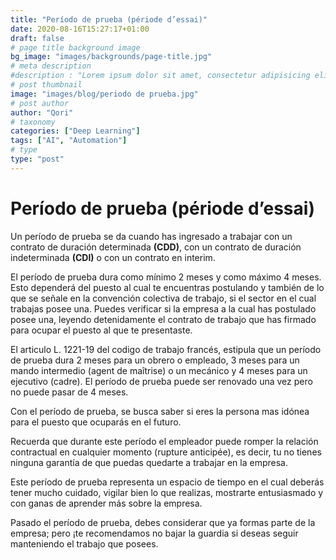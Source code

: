 ```yaml
---
title: "Período de prueba (période d’essai)"
date: 2020-08-16T15:27:17+01:00
draft: false
# page title background image
bg_image: "images/backgrounds/page-title.jpg"
# meta description
#description : "Lorem ipsum dolor sit amet, consectetur adipisicing elit, sed do eiusmod tempor incididunt ut labore. dolore magna aliqua. Ut enim ad minim veniam, quis nostrud."
# post thumbnail
image: "images/blog/periodo de prueba.jpg"
# post author
author: "Qori"
# taxonomy
categories: ["Deep Learning"]
tags: ["AI", "Automation"]
# type
type: "post"
---
```


# Período de prueba (période d’essai)

Un período de prueba se da cuando has ingresado a trabajar con un contrato de duración determinada **(CDD)**, con un contrato de duración indeterminada **(CDI)** o con un contrato en interim.

El período de prueba dura como mínimo 2 meses y como máximo 4 meses. Esto dependerá del puesto al cual te encuentras postulando y también de lo que se señale en la convención colectiva de trabajo, si el sector en el cual trabajas posee una. Puedes verificar si la empresa a la cual has postulado posee una, leyendo detenidamente el contrato de trabajo que has firmado para ocupar el puesto al que te presentaste.

El articulo L. 1221-19 del codigo de trabajo francés, estipula que un período de prueba dura 2 meses para un obrero o empleado, 3 meses para un mando intermedio (agent de maîtrise) o un mecánico y 4 meses para un ejecutivo (cadre). El período de prueba puede ser renovado una vez pero no puede pasar de 4 meses.

Con el período de prueba, se busca saber si eres la persona mas idónea para el puesto que ocuparás en el futuro.

Recuerda que durante este período el empleador puede romper la relación contractual en cualquier momento (rupture anticipée), es decir, tu no tienes ninguna garantía de que puedas quedarte a trabajar en la empresa.

Este período de prueba representa un espacio de tiempo en el cual deberás tener mucho cuidado, vigilar bien lo que realizas, mostrarte entusiasmado y con ganas de aprender más sobre la empresa.

Pasado el período de prueba, debes considerar que ya formas parte de la empresa; pero ¡te recomendamos no bajar la guardia si deseas seguir manteniendo el trabajo que posees.